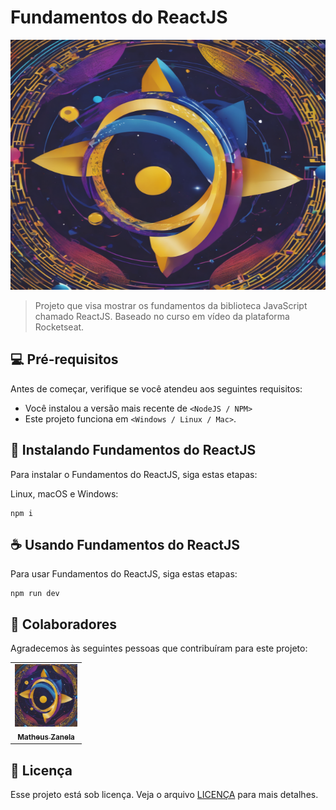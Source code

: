 # Fundamentos do ReactJS

<img src="/public/image1.png" width="600px;" height="400px;" alt="Foto de perfil">

> Projeto que visa mostrar os fundamentos da biblioteca JavaScript chamado ReactJS. Baseado no curso em vídeo da plataforma Rocketseat.

## 💻 Pré-requisitos

Antes de começar, verifique se você atendeu aos seguintes requisitos:

- Você instalou a versão mais recente de `<NodeJS / NPM>`
- Este projeto funciona em `<Windows / Linux / Mac>`.

## 🚀 Instalando Fundamentos do ReactJS

Para instalar o Fundamentos do ReactJS, siga estas etapas:

Linux, macOS e Windows:

```
npm i
```

## ☕ Usando Fundamentos do ReactJS

Para usar Fundamentos do ReactJS, siga estas etapas:

```
npm run dev
```

## 🤝 Colaboradores

Agradecemos às seguintes pessoas que contribuíram para este projeto:

<table>
  <tr>
    <td align="center">
      <a href="#" title="Minha foto de perfil">
        <img src="/public/image1.png" width="100px;" alt="Foto do Matheus Zanela no GitHub"/><br>
        <sub>
          <b>Matheus Zanela</b>
        </sub>
      </a>
    </td>
  </tr>
</table>

## 📝 Licença

Esse projeto está sob licença. Veja o arquivo [LICENÇA](LICENSE.md) para mais detalhes.
